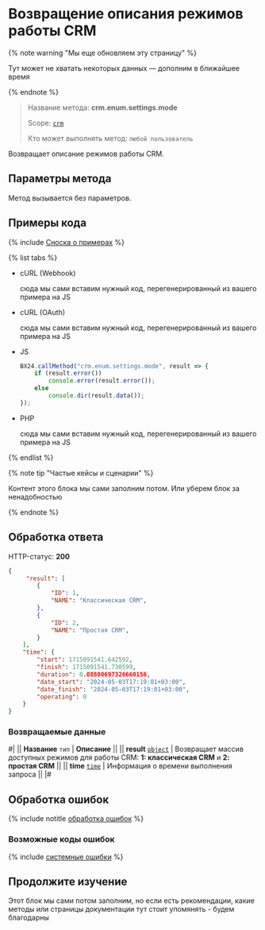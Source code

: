 # Возвращение описания режимов работы CRM

{% note warning "Мы еще обновляем эту страницу" %}

Тут может не хватать некоторых данных — дополним в ближайшее время

{% endnote %}

> Название метода: **crm.enum.settings.mode**
>
> Scope: [`crm`](../../../scopes/permissions.md)
>
> Кто может выполнять метод: `любой пользователь`

Возвращает описание режимов работы CRM.

## Параметры метода

Метод вызывается без параметров.

## Примеры кода

{% include [Сноска о примерах](../../../../_includes/examples.md) %}

{% list tabs %}

- cURL (Webhook)

    сюда мы сами вставим нужный код, перегенерированный из вашего примера на JS

- cURL (OAuth)

    сюда мы сами вставим нужный код, перегенерированный из вашего примера на JS

- JS

    ```js
    BX24.callMethod("crm.enum.settings.mode", result => {
        if (result.error())
            console.error(result.error());
        else
            console.dir(result.data());
    });
    ```

- PHP

    сюда мы сами вставим нужный код, перегенерированный из вашего примера на JS

{% endlist %}

{% note tip "Частые кейсы и сценарии" %}

Контент этого блока мы сами заполним потом. Или уберем блок за ненадобностью

{% endnote %}

## Обработка ответа

HTTP-статус: **200**

```json
{
     "result": [
        {
            "ID": 1,
            "NAME": "Классическая CRM",
        },
        {
            "ID": 2,
            "NAME": "Простая CRM",
        }
    ],
    "time": {
        "start": 1715091541.642592,
        "finish": 1715091541.730599,
        "duration": 0.08800697326660156,
        "date_start": "2024-05-03T17:19:01+03:00",
        "date_finish": "2024-05-03T17:19:01+03:00",
        "operating": 0
    }
}
```

### Возвращаемые данные

#|
|| **Название**
`тип` | **Описание** ||
|| **result**
[`object`](../../../data-types.md) | Возвращает массив доступных режимов для работы CRM: **1: классическая CRM** и **2: простая CRM**   ||
|| **time**
[`time`](../../data-types.md) | Информация о времени выполнения запроса ||
|#

## Обработка ошибок

{% include notitle [обработка ошибок](../../../../_includes/error-info.md) %}

### Возможные коды ошибок

{% include [системные ошибки](../../../../_includes/system-errors.md) %}

## Продолжите изучение

Этот блок мы сами потом заполним, но если есть рекомендации, какие методы или страницы документации тут стоит упомянять - будем благодарны
